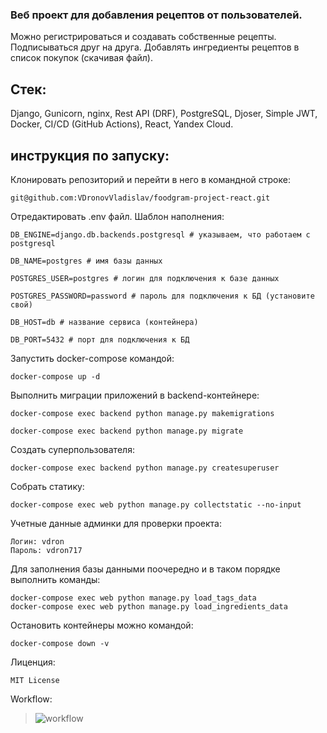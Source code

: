 ### Веб проект для добавления рецептов от пользователей.
Можно регистрироваться и создавать собственные рецепты. Подписываться друг
на друга. Добавлять ингредиенты рецептов в список покупок (скачивая файл).
## Стек:
Django, Gunicorn, nginx, Rest API (DRF), PostgreSQL, Djoser, Simple JWT, Docker, CI/CD (GitHub
Actions), React, Yandex Cloud.
## инcтрукция по запуску:
Клонировать репозиторий и перейти в него в командной строке:
  
```
git@github.com:VDronovVladislav/foodgram-project-react.git
```

Отредактировать .env файл. Шаблон наполнения:
```
DB_ENGINE=django.db.backends.postgresql # указываем, что работаем с postgresql

DB_NAME=postgres # имя базы данных

POSTGRES_USER=postgres # логин для подключения к базе данных

POSTGRES_PASSWORD=password # пароль для подключения к БД (установите свой)

DB_HOST=db # название сервиса (контейнера)

DB_PORT=5432 # порт для подключения к БД
```
  
Запустить docker-compose командой:
```
docker-compose up -d
```

Выполнить миграции приложений в backend-контейнере:
  
```
docker-compose exec backend python manage.py makemigrations
```
```
docker-compose exec backend python manage.py migrate
```

Создать суперпользователя:
```
docker-compose exec backend python manage.py createsuperuser
```
Собрать статику:
```
docker-compose exec web python manage.py collectstatic --no-input
```
Учетные данные админки для проверки проекта:
```
Логин: vdron
Пароль: vdron717
```

Для заполнения базы данными поочередно и в таком порядке выполнить команды:
```
docker-compose exec web python manage.py load_tags_data
docker-compose exec web python manage.py load_ingredients_data
```

Остановить контейнеры можно командой:
```
docker-compose down -v
```

Лиценция:
```
MIT License
```

Workflow:
> ![workflow](https://github.com/VDronovVladislav/foodgram-project-react/actions/workflows/main.yml/badge.svg)
